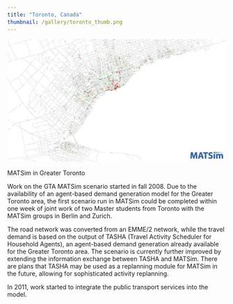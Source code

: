 ```yaml
---
title: "Toronto, Canada"
thumbnail: /gallery/toronto_thumb.png
---
```



![MATSim in Greater Toronto](toronto_1.jpg)
<p class="caption">MATSim in Greater Toronto</p>

Work on the GTA MATSim scenario started in fall 2008. Due to the availability of an agent-based demand generation model for the Greater Toronto area, the first scenario run in MATSim could be completed within one week of joint work of two Master students from Toronto with the MATSim groups in Berlin and Zurich.

The road network was converted from an EMME/2 network, while the travel demand is based on the output of TASHA (Travel Activity Scheduler for Household Agents), an agent-based demand generation already available for the Greater Toronto area. The scenario is currently further improved by extending the information exchange between TASHA and MATSim. There are plans that TASHA may be used as a replanning module for MATSim in the future, allowing for sophisticated activity replanning.

In 2011, work started to integrate the public transport services into the model.


